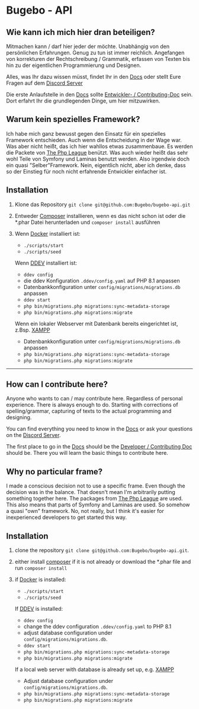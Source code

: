 # Bugebo - API

## Wie kann ich mich hier dran beteiligen?

Mitmachen kann / darf hier jeder der möchte. Unabhängig von den persönlichen Erfahrungen.
Genug zu tun ist immer reichlich. Angefangen von korrekturen der Rechtschreibung / Grammatik, erfassen von Texten
bis hin zu der eigentlichen Programmierung und Designen.

Alles, was Ihr dazu wissen müsst, findet Ihr in den [Docs](https://github.com/Bugebo/bugebo-api/blob/master/docs/README.md)
oder stellt Eure Fragen auf dem [Discord Server](https://discord.gg/5BUFEJBBdW)

Die erste Anlaufstelle in den [Docs](https://github.com/Bugebo/bugebo-api/blob/master/docs/README.md) sollte [Entwickler- / Contributing-Doc](https://github.com/Bugebo/bugebo-api/blob/master/docs/contributing/README.md)
sein. Dort erfahrt Ihr die grundlegenden Dinge, um hier mitzuwirken.

## Warum kein spezielles Framework?

Ich habe mich ganz bewusst gegen den Einsatz für ein spezielles Framework entschieden. Auch wenn die Entscheidung in der
Wage war.
Was aber nicht heißt, das ich hier wahllos etwas zusammenbaue. Es werden die Packete von [The Php League](https://thephpleague.com/de/)
benützt. Was auch wieder heißt das sehr wohl Teile von Symfony und Laminas benutzt werden. Also irgendwie doch ein
quasi "Selber"Framework. Nein, eigentlich nicht, aber ich denke, dass so der Einstieg für noch nicht erfahrende Entwickler
einfacher ist.

## Installation

1. Klone das Repository `git clone git@github.com:Bugebo/bugebo-api.git`
2. Entweder [Composer](https://getcomposer.org/) installieren, wenn es das nicht schon ist oder die *.phar Datei herunterladen
   und `composer install` ausführen
3. Wenn [Docker](https://www.docker.com/) installiert ist: 
     - `./scripts/start`
     - `./scripts/seed`

   Wenn [DDEV](https://ddev.readthedocs.io/en/stable/) installiert ist:
     - `ddev config`
     - die ddev Konfiguration `.ddev/config.yaml` auf PHP 8.1 anpassen
     - Datenbankkonfiguration unter `config/migrations/migrations.db` anpassen
     - `ddev start`
     - `php bin/migrations.php migrations:sync-metadata-storage`
     - `php bin/migrations.php migrations:migrate`

   Wenn ein lokaler Webserver mit Datenbank bereits eingerichtet ist, z.Bsp. [XAMPP](https://www.apachefriends.org/de/index.html)
     - Datenbankkonfiguration unter `config/migrations/migrations.db` anpassen
     - `php bin/migrations.php migrations:sync-metadata-storage`
     - `php bin/migrations.php migrations:migrate`

---

## How can I contribute here?

Anyone who wants to can / may contribute here. Regardless of personal experience.
There is always enough to do. Starting with corrections of spelling/grammar, capturing of texts
to the actual programming and designing.

You can find everything you need to know in the [Docs](https://github.com/Bugebo/bugebo-api/blob/master/docs/README.md)
or ask your questions on the [Discord Server](https://discord.gg/5BUFEJBBdW).

The first place to go in the [Docs](https://github.com/Bugebo/bugebo-api/blob/master/docs/README.md) should be the [Developer / Contributing Doc](https://github.com/Bugebo/bugebo-api/blob/master/docs/contributing/README.md)
should be. There you will learn the basic things to contribute here.

## Why no particular frame?

I made a conscious decision not to use a specific frame. Even though the decision was in the balance.
That doesn't mean I'm arbitrarily putting something together here. The packages from [The Php League](https://thephpleague.com/de/)
are used. This also means that parts of Symfony and Laminas are used. So somehow a
quasi "own" framework. No, not really, but I think it's easier for inexperienced developers to get started this way.

## Installation

1. clone the repository `git clone git@github.com:Bugebo/bugebo-api.git`.
2. either install [composer](https://getcomposer.org/) if it is not already or download the *.phar file
   and run `composer install`
3. if [Docker](https://www.docker.com/) is installed:
   - `./scripts/start`
   - `./scripts/seed`

   If [DDEV](https://ddev.readthedocs.io/en/stable/) is installed:
   - `ddev config`
   - change the ddev configuration `.ddev/config.yaml` to PHP 8.1
   - adjust database configuration under `config/migrations/migrations.db`.
   - `ddev start`
   - `php bin/migrations.php migrations:sync-metadata-storage`
   - `php bin/migrations.php migrations:migrate`

   If a local web server with database is already set up, e.g. [XAMPP](https://www.apachefriends.org/de/index.html)
   - Adjust database configuration under `config/migrations/migrations.db`.
   - `php bin/migrations.php migrations:sync-metadata-storage`
   - `php bin/migrations.php migrations:migrate`
